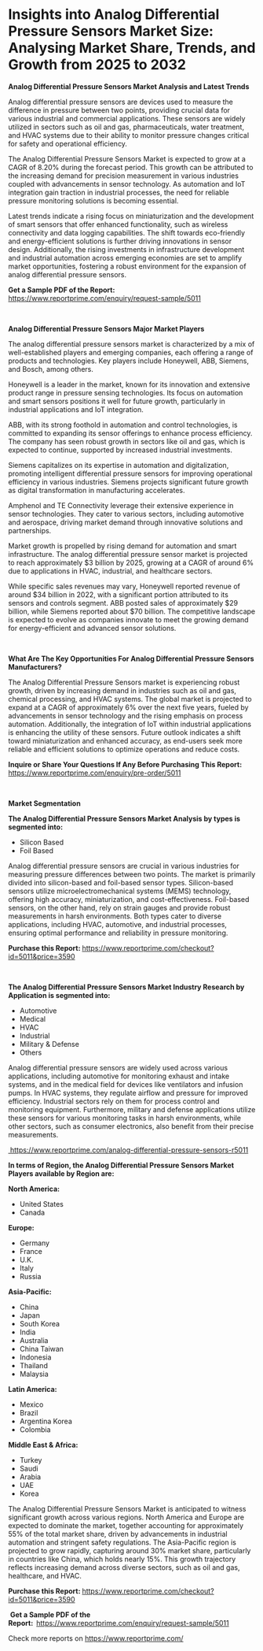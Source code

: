 <p><h1>Insights into Analog Differential Pressure Sensors Market Size: Analysing Market Share, Trends, and Growth from 2025 to 2032</h1></p><p><strong>Analog Differential Pressure Sensors Market Analysis and Latest Trends</strong></p>
<p><p>Analog differential pressure sensors are devices used to measure the difference in pressure between two points, providing crucial data for various industrial and commercial applications. These sensors are widely utilized in sectors such as oil and gas, pharmaceuticals, water treatment, and HVAC systems due to their ability to monitor pressure changes critical for safety and operational efficiency.</p><p>The Analog Differential Pressure Sensors Market is expected to grow at a CAGR of 8.20% during the forecast period. This growth can be attributed to the increasing demand for precision measurement in various industries coupled with advancements in sensor technology. As automation and IoT integration gain traction in industrial processes, the need for reliable pressure monitoring solutions is becoming essential.</p><p>Latest trends indicate a rising focus on miniaturization and the development of smart sensors that offer enhanced functionality, such as wireless connectivity and data logging capabilities. The shift towards eco-friendly and energy-efficient solutions is further driving innovations in sensor design. Additionally, the rising investments in infrastructure development and industrial automation across emerging economies are set to amplify market opportunities, fostering a robust environment for the expansion of analog differential pressure sensors.</p></p>
<p><strong>Get a Sample PDF of the Report:&nbsp;</strong> <a href="https://www.reportprime.com/enquiry/request-sample/5011?utm_campaign=2209&utm_medium=2&utm_source=Github&utm_content=ia&utm_term=19032025&utm_id=analog-differential-pressure-sensors">https://www.reportprime.com/enquiry/request-sample/5011</a></p>
<p>&nbsp;</p>
<p><strong>Analog Differential Pressure Sensors Major Market Players</strong></p>
<p><p>The analog differential pressure sensors market is characterized by a mix of well-established players and emerging companies, each offering a range of products and technologies. Key players include Honeywell, ABB, Siemens, and Bosch, among others. </p><p>Honeywell is a leader in the market, known for its innovation and extensive product range in pressure sensing technologies. Its focus on automation and smart sensors positions it well for future growth, particularly in industrial applications and IoT integration.</p><p>ABB, with its strong foothold in automation and control technologies, is committed to expanding its sensor offerings to enhance process efficiency. The company has seen robust growth in sectors like oil and gas, which is expected to continue, supported by increased industrial investments.</p><p>Siemens capitalizes on its expertise in automation and digitalization, promoting intelligent differential pressure sensors for improving operational efficiency in various industries. Siemens projects significant future growth as digital transformation in manufacturing accelerates.</p><p>Amphenol and TE Connectivity leverage their extensive experience in sensor technologies. They cater to various sectors, including automotive and aerospace, driving market demand through innovative solutions and partnerships.</p><p>Market growth is propelled by rising demand for automation and smart infrastructure. The analog differential pressure sensor market is projected to reach approximately $3 billion by 2025, growing at a CAGR of around 6% due to applications in HVAC, industrial, and healthcare sectors.</p><p>While specific sales revenues may vary, Honeywell reported revenue of around $34 billion in 2022, with a significant portion attributed to its sensors and controls segment. ABB posted sales of approximately $29 billion, while Siemens reported about $70 billion. The competitive landscape is expected to evolve as companies innovate to meet the growing demand for energy-efficient and advanced sensor solutions.</p></p>
<p>&nbsp;</p>
<p><strong>What Are The Key Opportunities For Analog Differential Pressure Sensors Manufacturers?</strong></p>
<p><p>The Analog Differential Pressure Sensors market is experiencing robust growth, driven by increasing demand in industries such as oil and gas, chemical processing, and HVAC systems. The global market is projected to expand at a CAGR of approximately 6% over the next five years, fueled by advancements in sensor technology and the rising emphasis on process automation. Additionally, the integration of IoT within industrial applications is enhancing the utility of these sensors. Future outlook indicates a shift toward miniaturization and enhanced accuracy, as end-users seek more reliable and efficient solutions to optimize operations and reduce costs.</p></p>
<p><strong>Inquire or Share Your Questions If Any Before Purchasing This Report:</strong> <a href="https://www.reportprime.com/enquiry/pre-order/5011?utm_campaign=2209&utm_medium=2&utm_source=Github&utm_content=ia&utm_term=19032025&utm_id=analog-differential-pressure-sensors">https://www.reportprime.com/enquiry/pre-order/5011</a></p>
<p>&nbsp;</p>
<p><strong>Market Segmentation</strong></p>
<p><strong>The Analog Differential Pressure Sensors Market Analysis by types is segmented into:</strong></p>
<p><ul><li>Silicon Based</li><li>Foil Based</li></ul></p>
<p><p>Analog differential pressure sensors are crucial in various industries for measuring pressure differences between two points. The market is primarily divided into silicon-based and foil-based sensor types. Silicon-based sensors utilize microelectromechanical systems (MEMS) technology, offering high accuracy, miniaturization, and cost-effectiveness. Foil-based sensors, on the other hand, rely on strain gauges and provide robust measurements in harsh environments. Both types cater to diverse applications, including HVAC, automotive, and industrial processes, ensuring optimal performance and reliability in pressure monitoring.</p></p>
<p><strong>Purchase this Report:&nbsp;</strong><a href="https://www.reportprime.com/checkout?id=5011&price=3590&utm_campaign=2209&utm_medium=2&utm_source=Github&utm_content=ia&utm_term=19032025&utm_id=analog-differential-pressure-sensors">https://www.reportprime.com/checkout?id=5011&price=3590</a></p>
<p>&nbsp;</p>
<p><strong>The Analog Differential Pressure Sensors Market Industry Research by Application is segmented into:</strong></p>
<p><ul><li>Automotive</li><li>Medical</li><li>HVAC</li><li>Industrial</li><li>Military & Defense</li><li>Others</li></ul></p>
<p><p>Analog differential pressure sensors are widely used across various applications, including automotive for monitoring exhaust and intake systems, and in the medical field for devices like ventilators and infusion pumps. In HVAC systems, they regulate airflow and pressure for improved efficiency. Industrial sectors rely on them for process control and monitoring equipment. Furthermore, military and defense applications utilize these sensors for various monitoring tasks in harsh environments, while other sectors, such as consumer electronics, also benefit from their precise measurements.</p></p>
<p><a href="https://www.reportprime.com/analog-differential-pressure-sensors-r5011?utm_campaign=2209&utm_medium=2&utm_source=Github&utm_content=ia&utm_term=19032025&utm_id=analog-differential-pressure-sensors">&nbsp;https://www.reportprime.com/analog-differential-pressure-sensors-r5011</a></p>
<p><strong>In terms of Region, the Analog Differential Pressure Sensors Market Players available by Region are:</strong></p>
<p>
    <p> <strong> North America: </strong>
        <ul>
            <li>United States</li>
            <li>Canada</li>
        </ul>
        </p> 
    <p> <strong> Europe: </strong>
        <ul>
            <li>Germany</li>
            <li>France</li>
            <li>U.K.</li>
            <li>Italy</li>
            <li>Russia</li>
        </ul>
        </p> 
    <p> <strong> Asia-Pacific: </strong>
        <ul>
            <li>China</li>
            <li>Japan</li>
            <li>South Korea</li>
            <li>India</li>
            <li>Australia</li>
            <li>China Taiwan</li>
            <li>Indonesia</li>
            <li>Thailand</li>
            <li>Malaysia</li>
        </ul>
        </p> 
    <p> <strong> Latin America: </strong>
        <ul>
            <li>Mexico</li>
            <li>Brazil</li>
            <li>Argentina Korea</li>
            <li>Colombia</li>
        </ul>
        </p> 
    <p> <strong> Middle East & Africa: </strong>
        <ul>
            <li>Turkey</li>
            <li>Saudi</li>
            <li>Arabia</li>
            <li>UAE</li>
            <li>Korea</li>
        </ul>
    </p>
    </p>
<p><p>The Analog Differential Pressure Sensors Market is anticipated to witness significant growth across various regions. North America and Europe are expected to dominate the market, together accounting for approximately 55% of the total market share, driven by advancements in industrial automation and stringent safety regulations. The Asia-Pacific region is projected to grow rapidly, capturing around 30% market share, particularly in countries like China, which holds nearly 15%. This growth trajectory reflects increasing demand across diverse sectors, such as oil and gas, healthcare, and HVAC.</p></p>
<p><strong>Purchase this Report: </strong><a href="https://www.reportprime.com/checkout?id=5011&price=3590&utm_campaign=2209&utm_medium=2&utm_source=Github&utm_content=ia&utm_term=19032025&utm_id=analog-differential-pressure-sensors">https://www.reportprime.com/checkout?id=5011&price=3590</a></p>
<p>&nbsp;<strong>Get a Sample PDF of the Report:&nbsp;&nbsp;</strong><a href="https://www.reportprime.com/enquiry/request-sample/5011?utm_campaign=2209&utm_medium=2&utm_source=Github&utm_content=ia&utm_term=19032025&utm_id=analog-differential-pressure-sensors">https://www.reportprime.com/enquiry/request-sample/5011</a></p>
<p><strong></strong></p>
<p>Check more reports on <a href="https://www.reportprime.com/?utm_campaign=2209&utm_medium=2&utm_source=Github&utm_content=ia&utm_term=19032025&utm_id=analog-differential-pressure-sensors">https://www.reportprime.com/</a></p>